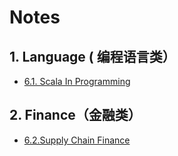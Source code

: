 # Notes

## 1. Language \( 编程语言类）

* [6.1. Scala In Programming](/reference/nodes/61-scala-in-programming.md)

## 2. Finance（金融类）

* [6.2.Supply Chain Finance](/reference/nodes/62supply-chain-finance.md)



